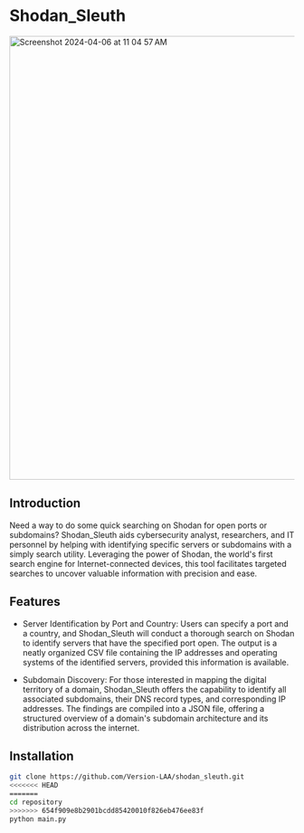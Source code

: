 # Shodan_Sleuth

<img width="784" alt="Screenshot 2024-04-06 at 11 04 57 AM" src="https://github.com/Version-LAA/shodan_sleuth/assets/53385426/de695e3d-6fbb-408d-ad4f-b69e32cec408">

## Introduction
Need a way to do some quick searching on Shodan for open ports or subdomains? Shodan_Sleuth aids cybersecurity analyst, researchers, and IT personnel by helping with identifying specific servers or subdomains with a simply search utility. Leveraging the power of Shodan, the world's first search engine for Internet-connected devices, this tool facilitates targeted searches to uncover valuable information with precision and ease.

## Features
- Server Identification by Port and Country: Users can specify a port and a country, and Shodan_Sleuth will conduct a thorough search on Shodan to identify servers that have the specified port open. The output is a neatly organized CSV file containing the IP addresses and operating systems of the identified servers, provided this information is available.

- Subdomain Discovery: For those interested in mapping the digital territory of a domain, Shodan_Sleuth offers the capability to identify all associated subdomains, their DNS record types, and corresponding IP addresses. The findings are compiled into a JSON file, offering a structured overview of a domain's subdomain architecture and its distribution across the internet.

## Installation
```bash
git clone https://github.com/Version-LAA/shodan_sleuth.git
<<<<<<< HEAD
=======
cd repository
>>>>>>> 654f909e8b2901bcdd85420010f826eb476ee83f
python main.py
